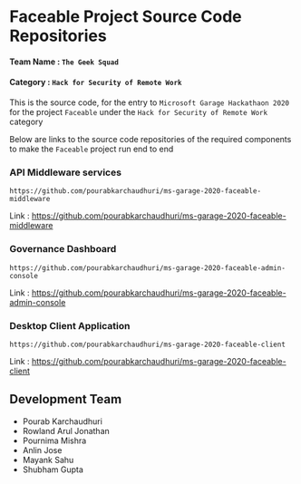 # Faceable Project Source Code Repositories

#### Team Name : `The Geek Squad`
#### Category : `Hack for Security of Remote Work`

This is the source code, for the entry to `Microsoft Garage Hackathaon 2020` for the project `Faceable` under the `Hack for Security of Remote Work` category

Below are links to the source code repositories of the required components to make the `Faceable` project run end to end

### API Middleware services
`https://github.com/pourabkarchaudhuri/ms-garage-2020-faceable-middleware`

Link : https://github.com/pourabkarchaudhuri/ms-garage-2020-faceable-middleware
### Governance Dashboard
`https://github.com/pourabkarchaudhuri/ms-garage-2020-faceable-admin-console`

Link : https://github.com/pourabkarchaudhuri/ms-garage-2020-faceable-admin-console
### Desktop Client Application
`https://github.com/pourabkarchaudhuri/ms-garage-2020-faceable-client`

Link : https://github.com/pourabkarchaudhuri/ms-garage-2020-faceable-client

## Development Team
* Pourab Karchaudhuri
* Rowland Arul Jonathan
* Pournima Mishra
* Anlin Jose
* Mayank Sahu
* Shubham Gupta

